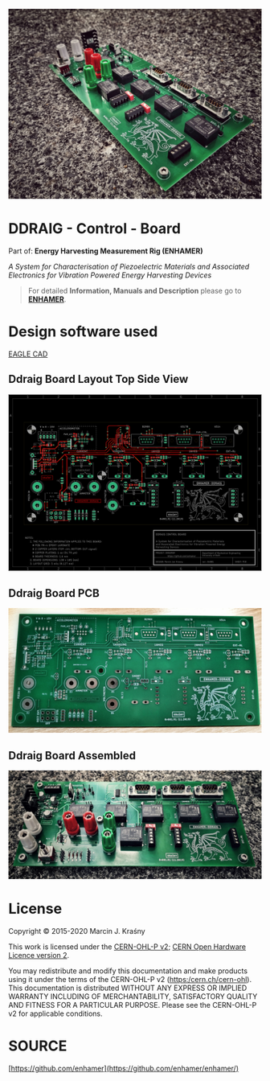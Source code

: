 <!---
#**============================================================================
#**
#**                    Ddraig Control Board
#**                  THIS REPOSITORY IS PART OF THE ENHAMER
#**
#** TITLE:           Ddraig Ctrl PCB (Circuit, Hardware)
#**
#** AUTHOR:          Marcin J. Kraśny
#**
#**					 Advanced Biological Imaging Laboratory
#**                  School of Physics
#**                  College of Science and Engineering
#**                  National University of Ireland, Galway
#**
#** SOURCE URL       https://github.com/enhamer/enhamer
#** COPYRIGHT        © 2015-2020 M.J.Kraśny
#** LICENSE          CERN-OHL-P v2
#** CREDITS          NEMESIS - Novel Energy Materials, Engineering Science 
#**                  and Integrated Systems
#**                  Department of Mechanical Engineering
#**					 University of Bath, UK
#**
#**============================================================================
#**============================================================================
-->
![Ddraig Board assembled](_img/Ddraig_assembled_01small.jpg)

# DDRAIG - Control - Board
Part of:
**Energy Harvesting Measurement Rig (ENHAMER)**

*A System for Characterisation of Piezoelectric Materials and Associated Electronics for Vibration Powered Energy Harvesting Devices*

>For detailed **Information, Manuals and Description** please go to [**ENHAMER**](https://github.com/enhamer/enhamer/).


# Design software used
[EAGLE CAD](https://www.autodesk.com/products/eagle/overview)


## Ddraig Board Layout Top Side View
![Ddraig Board top](_img/Ddraig_brd_top.png)

## Ddraig Board PCB
![Ddraig Board top](_img/Ddraig_barePCB.jpg)


## Ddraig Board Assembled
![Ddraig Board assembled](_img/Ddraig_assembled_04.jpg)


# License
Copyright © 2015-2020 Marcin J. Kraśny

This work is licensed under the [CERN-OHL-P v2](LICENSE/cern_ohl_p_v2.txt); 
[CERN Open Hardware Licence version 2](https://cern.ch/cern-ohl).

You may redistribute and modify this documentation and make products
using it under the terms of the CERN-OHL-P v2 (<https:/cern.ch/cern-ohl>).
This documentation is distributed WITHOUT ANY EXPRESS OR IMPLIED WARRANTY INCLUDING OF MERCHANTABILITY, SATISFACTORY QUALITY AND FITNESS FOR A PARTICULAR PURPOSE. 
Please see the CERN-OHL-P v2 for applicable conditions.


# SOURCE
[https://github.com/enhamer](https://github.com/enhamer/enhamer/)